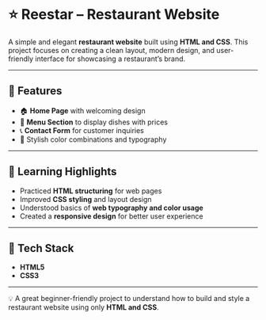 # ⭐ Reestar – Restaurant Website

A simple and elegant **restaurant website** built using **HTML and CSS**.
This project focuses on creating a clean layout, modern design, and user-friendly interface for showcasing a restaurant’s brand.

---

## 🔑 Features

* 🏠 **Home Page** with welcoming design
* 📖 **Menu Section** to display dishes with prices
* 📞 **Contact Form** for customer inquiries
* 🎨 Stylish color combinations and typography

---

## 🎯 Learning Highlights

* Practiced **HTML structuring** for web pages
* Improved **CSS styling** and layout design
* Understood basics of **web typography and color usage**
* Created a **responsive design** for better user experience

---

## 📌 Tech Stack

* **HTML5**
* **CSS3**

---

💡 A great beginner-friendly project to understand how to build and style a restaurant website using only **HTML and CSS**.
